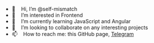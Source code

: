 - 👋 &nbsp;&nbsp; Hi, I’m @self-mismatch
- 👀 &nbsp;&nbsp; I’m interested in Frontend
- 🌱 &nbsp;&nbsp; I’m currently learning JavaScript and Angular
- 💞️ &nbsp;&nbsp; I’m looking to collaborate on any interesting projects
- 📫 &nbsp;&nbsp; How to reach me: this GitHub page, <a href="https://t.me/vr_web_programmer">Telegram</a>

<!---
self-mismatch/self-mismatch is a ✨ special ✨ repository because its `README.md` (this file) appears on your GitHub profile.
You can click the Preview link to take a look at your changes.
--->
